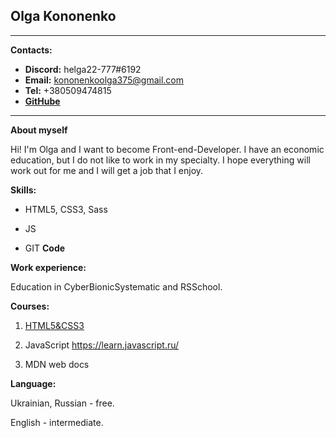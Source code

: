 
## Olga Kononenko
****
**Contacts:**
* **Discord:** helga22-777#6192
* **Email:** kononenkoolga375@gmail.com
* **Tel:** +380509474815
* **[GitHube](https://github.com/Helga22-777)**
****
**About myself**

Hi! I'm Olga and I want to become Front-end-Developer. I have an economic education, but I do not like to work in my specialty. I hope everything will work out for me and I will get a job that I enjoy.

**Skills:**

* HTML5, CSS3, Sass

* JS

* GIT
**Code**


**Work experience:**

Education in CyberBionicSystematic and RSSchool.

**Courses:**

1. [HTML5&CSS3](https://testprovider.com/ru/search-certificate/TP91383298)

2. JavaScript https://learn.javascript.ru/

3. MDN web docs

**Language:**

Ukrainian, Russian - free.

English - intermediate.